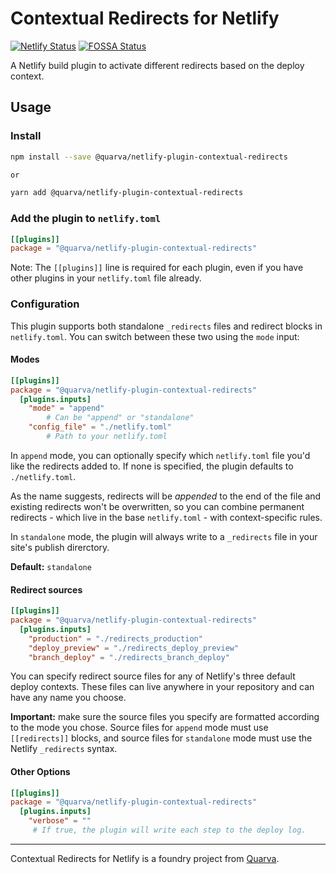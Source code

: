 # Contextual Redirects for Netlify

[![Netlify Status](https://api.netlify.com/api/v1/badges/7b59f403-9e40-4608-998f-54adb49f6f51/deploy-status)](https://app.netlify.com/sites/netlify-plugin-contextual-redirects/deploys) [![FOSSA Status](https://app.fossa.com/api/projects/git%2Bgithub.com%2Fquarva%2Fnetlify-plugin-contextual-redirects.svg?type=shield)](https://app.fossa.com/projects/git%2Bgithub.com%2Fquarva%2Fnetlify-plugin-contextual-redirects?ref=badge_shield)

A Netlify build plugin to activate different redirects based on the deploy context.

## Usage

### Install

```bash
npm install --save @quarva/netlify-plugin-contextual-redirects

or 

yarn add @quarva/netlify-plugin-contextual-redirects
```

### Add the plugin to `netlify.toml`

```toml
[[plugins]]
package = "@quarva/netlify-plugin-contextual-redirects"
```

Note: The `[[plugins]]` line is required for each plugin, even if you have other plugins in your `netlify.toml` file already.

### Configuration

This plugin supports both standalone `_redirects` files and redirect blocks in `netlify.toml`. You can switch between these two using the `mode` input:

#### Modes

```toml
[[plugins]]
package = "@quarva/netlify-plugin-contextual-redirects"
  [plugins.inputs]
  	"mode" = "append"
  		# Can be "append" or "standalone"
  	"config_file" = "./netlify.toml"
  		# Path to your netlify.toml
```

In `append` mode, you can optionally specify which `netlify.toml` file you'd like the redirects added to. If none is specified, the plugin defaults to `./netlify.toml`.

As the name suggests, redirects will be *appended* to the end of the file and existing redirects won't be overwritten, so you can combine permanent redirects - which live in the base `netlify.toml` - with context-specific rules.

In `standalone` mode, the plugin will always write to a `_redirects` file in your site's publish direrctory. 

**Default:** `standalone`

#### Redirect sources

```toml
[[plugins]]
package = "@quarva/netlify-plugin-contextual-redirects"
  [plugins.inputs]
    "production" = "./redirects_production"
    "deploy_preview" = "./redirects_deploy_preview"
    "branch_deploy" = "./redirects_branch_deploy"
```

You can specify redirect source files for any of Netlify's three default deploy contexts. These files can live anywhere in your repository and can have any name you choose.

**Important:** make sure the source files you specify are formatted according to the mode you chose. Source files for `append` mode must use `[[redirects]]` blocks, and source files for `standalone` mode must use the Netlify `_redirects` syntax.

#### Other Options

```toml
[[plugins]]
package = "@quarva/netlify-plugin-contextual-redirects"
  [plugins.inputs]
    "verbose" = ""
     # If true, the plugin will write each step to the deploy log.
```
---
Contextual Redirects for Netlify is a foundry project from [Quarva](https://quarva.com/).
